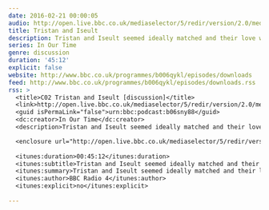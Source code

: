 ```yaml
---
date: 2016-02-21 00:00:05
audio: http://open.live.bbc.co.uk/mediaselector/5/redir/version/2.0/mediaset/audio-nondrm-download/proto/http/vpid/p03cpgt7.mp3
title: Tristan and Iseult
description: Tristan and Iseult seemed ideally matched and their love was heroic, but could that excuse their adultery, in the minds of medieval listeners, particularly when the Church was so clear they were wrong?
series: In Our Time
genre: discussion
duration: '45:12'
explicit: false
website: http://www.bbc.co.uk/programmes/b006qykl/episodes/downloads
feed: http://www.bbc.co.uk/programmes/b006qykl/episodes/downloads.rss
rss: >
  <title>C02 Tristan and Iseult [discussion]</title>
  <link>http://open.live.bbc.co.uk/mediaselector/5/redir/version/2.0/mediaset/audio-nondrm-download/proto/http/vpid/p03cpgt7.mp3</link>
  <guid isPermaLink="false">urn:bbc:podcast:b06sny88</guid>
  <dc:creator>In Our Time</dc:creator>
  <description>Tristan and Iseult seemed ideally matched and their love was heroic, but could that excuse their adultery, in the minds of medieval listeners, particularly when the Church was so clear they were wrong?</description>

  <enclosure url="http://open.live.bbc.co.uk/mediaselector/5/redir/version/2.0/mediaset/audio-nondrm-download/proto/http/vpid/p03cpgt7.mp3" length="31640000" type="audio/mpeg" />
  
  <itunes:duration>00:45:12</itunes:duration>
  <itunes:subtitle>Tristan and Iseult seemed ideally matched and their love was heroic, but could that excuse their adultery, in the minds of medieval listeners, particularly when the Church was so clear they were wrong?</itunes:subtitle>
  <itunes:summary>Tristan and Iseult seemed ideally matched and their love was heroic, but could that excuse their adultery, in the minds of medieval listeners, particularly when the Church was so clear they were wrong?</itunes:summary>
  <itunes:author>BBC Radio 4</itunes:author>
  <itunes:explicit>no</itunes:explicit>
  
---
```

